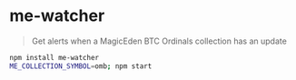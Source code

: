 # me-watcher
> Get alerts when a MagicEden BTC Ordinals collection has an update

```sh
npm install me-watcher
ME_COLLECTION_SYMBOL=omb; npm start
```